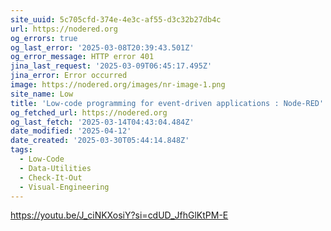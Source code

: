 ```yaml
---
site_uuid: 5c705cfd-374e-4e3c-af55-d3c32b27db4c
url: https://nodered.org
og_errors: true
og_last_error: '2025-03-08T20:39:43.501Z'
og_error_message: HTTP error 401
jina_last_request: '2025-03-09T06:45:17.495Z'
jina_error: Error occurred
image: https://nodered.org/images/nr-image-1.png
site_name: Low
title: 'Low-code programming for event-driven applications : Node-RED'
og_fetched_url: https://nodered.org
og_last_fetch: '2025-03-14T04:43:04.484Z'
date_modified: '2025-04-12'
date_created: '2025-03-30T05:44:14.848Z'
tags:
  - Low-Code
  - Data-Utilities
  - Check-It-Out
  - Visual-Engineering
---
```












https://youtu.be/J_ciNKXosiY?si=cdUD_JfhGlKtPM-E
